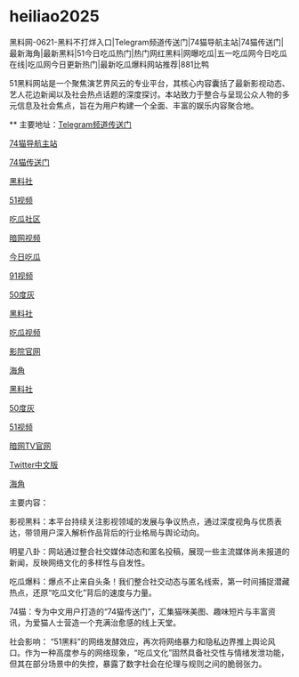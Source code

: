 # heiliao2025
黑料网-0621-黑料不打烊入口|Telegram频道传送门|74猫导航主站|74猫传送门|最新海角|最新黑料|51今日吃瓜热门|热门网红黑料|网曝吃瓜|五一吃瓜网今日吃瓜在线|吃瓜网今日更新热门|最新吃瓜爆料网站推荐|881比鸭

51黑料网站是一个聚焦演艺界风云的专业平台，其核心内容囊括了最新影视动态、艺人花边新闻以及社会热点话题的深度探讨。本站致力于整合与呈现公众人物的多元信息及社会焦点，旨在为用户构建一个全面、丰富的娱乐内容聚合地。

** 主要地址：<a href="https://74mao.com/">Telegram频道传送门</a>

<a href="https://74mao.com/">74猫导航主站</a>

<a href="https://74mao.com/">74猫传送门</a>

<a href="https://hl4546.pages.dev/">黑料社</a>

<a href="https://hj-1282.pages.dev/">51视频</a>

<a href="https://cg5-50.pages.dev/">吃瓜社区</a>

<a href="https://aw8-10.pages.dev/">暗网视频</a>

<a href="https://pi06-1.pages.dev/">今日吃瓜</a>

<a href="https://hj-1080.pages.dev/">91视频</a>

<a href="https://50dh-01.pages.dev/">50度灰</a>

<a href="https://hls-33.pages.dev/">黑料社</a>

<a href="https://cg9-49.pages.dev/">吃瓜视频</a>

<a href="https://dy10-04.pages.dev/">影院官网</a>

<a href="https://hj-1305.pages.dev/">海角</a>

<a href="https://pi30-02.pages.dev/">黑料社</a>

<a href="https://pi1-01.pages.dev/">50度灰</a>

<a href="https://hj-1321.pages.dev/">51视频</a>

<a href="https://aw7-11.pages.dev/">暗网TV官网</a>

<a href="https://cg11-01.pages.dev/">Twitter中文版</a>

<a href="https://hj-1108.pages.dev/">海角</a>


主要内容：

影视黑料：本平台持续关注影视领域的发展与争议热点，通过深度视角与优质表达，带领用户深入解析作品背后的行业格局与舆论动向。

明星八卦：网站通过整合社交媒体动态和匿名投稿，展现一些主流媒体尚未报道的新闻，反映网络文化的多样性与自发性。

吃瓜爆料：爆点不止来自头条！我们整合社交动态与匿名线索，第一时间捕捉潜藏热点，还原“吃瓜文化”背后的速度与力量。

74猫：专为中文用户打造的“74猫传送门”，汇集猫咪美图、趣味短片与丰富资讯，为爱猫人士营造一个充满治愈感的线上天堂。

社会影响：
“51黑料”的网络发酵效应，再次将网络暴力和隐私边界推上舆论风口。作为一种高度参与的网络现象，“吃瓜文化”固然具备社交性与情绪发泄功能，但其在部分场景中的失控，暴露了数字社会在伦理与规则之间的脆弱张力。
